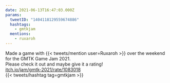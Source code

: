```yaml
---
date: 2021-06-13T16:47:03.000Z
params:
  tweetID: "1404118129559674886"
  hashtags:
    - gmtkjam
  mentions:
    - ruxaroh
---
```


Made a game with {{< tweets/mention user=Ruxaroh >}} over the weekend for the
GMTK Game Jam 2021.\
Please check it out and maybe give it a rating!\
[itch.io/jam/gmtk-2021/rate/1083018](https://itch.io/jam/gmtk-2021/rate/1083018)\
{{< tweets/hashtag tag=gmtkjam >}}
